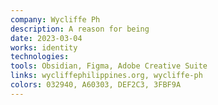 ```yaml
---
company: Wycliffe Ph
description: A reason for being
date: 2023-03-04
works: identity
technologies:
tools: Obsidian, Figma, Adobe Creative Suite
links: wycliffephilippines.org, wycliffe-ph
colors: 032940, A60303, DEF2C3, 3FBF9A
---
```

